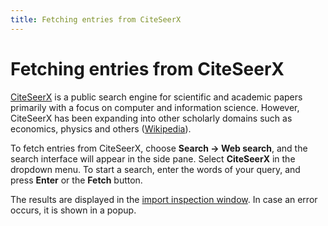 ```yaml
---
title: Fetching entries from CiteSeerX
---
```


# Fetching entries from CiteSeerX

[CiteSeerX](http://csxstatic.ist.psu.edu/about) is a public search engine for scientific and academic papers primarily with a focus on computer and information science. However, CiteSeerX has been expanding into other scholarly domains such as economics, physics and others ([Wikipedia](https://en.wikipedia.org/wiki/CiteSeer)). 

To fetch entries from CiteSeerX, choose **Search -&gt; Web search**, and the search interface will appear in the side pane. Select **CiteSeerX** in the dropdown menu. To start a search, enter the words of your query, and press **Enter** or the **Fetch** button.

The results are displayed in the [import inspection window](ImportInspectionDialog).
In case an error occurs, it is shown in a popup.
